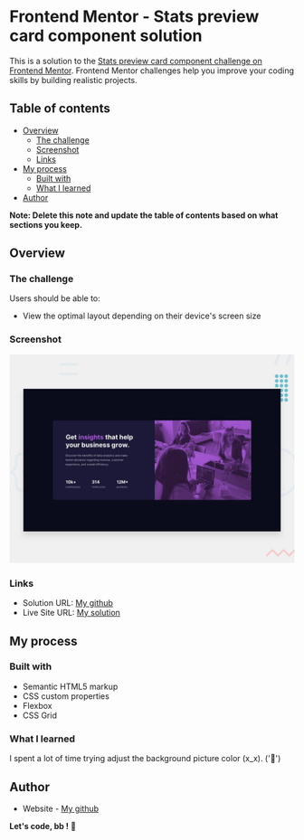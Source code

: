 # Frontend Mentor - Stats preview card component solution

This is a solution to the [Stats preview card component challenge on Frontend Mentor](https://www.frontendmentor.io/challenges/stats-preview-card-component-8JqbgoU62). Frontend Mentor challenges help you improve your coding skills by building realistic projects. 

## Table of contents

- [Overview](#overview)
  - [The challenge](#the-challenge)
  - [Screenshot](#screenshot)
  - [Links](#links)
- [My process](#my-process)
  - [Built with](#built-with)
  - [What I learned](#what-i-learned)
- [Author](#author)


**Note: Delete this note and update the table of contents based on what sections you keep.**

## Overview

### The challenge

Users should be able to:

- View the optimal layout depending on their device's screen size

### Screenshot

![](https://github.com/hemanuela/stats-preview-card-component-main/blob/main/design/desktop-preview.jpg)



### Links

- Solution URL: [My github](https://github.com/hemanuela/stats-preview-card-component-main)
- Live Site URL: [My solution](https://hemanuela.github.io/stats-preview-card-component-main/)

## My process

### Built with

- Semantic HTML5 markup
- CSS custom properties
- Flexbox
- CSS Grid


### What I learned

I spent a lot of time trying adjust the background picture color (x_x).
('🎉')


## Author

- Website - [My github](https://github.com/hemanuela)




**Let's code, bb !** 🚀
